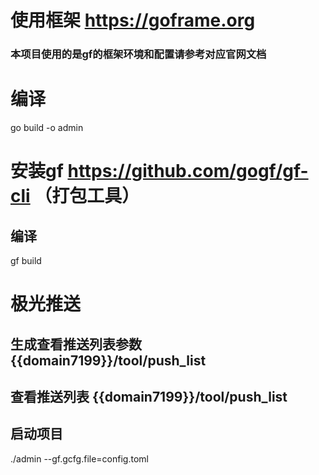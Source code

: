# 使用框架 https://goframe.org
### 本项目使用的是gf的框架环境和配置请参考对应官网文档


# 编译
go build -o admin


# 安装gf https://github.com/gogf/gf-cli （打包工具）
## 编译
gf build


# 极光推送

## 生成查看推送列表参数  {{domain7199}}/tool/push_list

## 查看推送列表 {{domain7199}}/tool/push_list

## 启动项目
./admin --gf.gcfg.file=config.toml